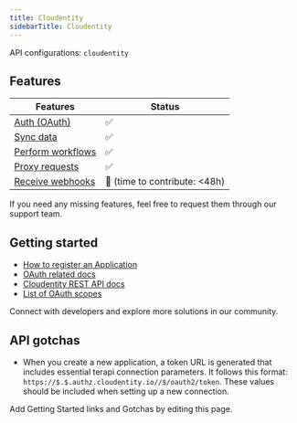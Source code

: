 ```yaml
---
title: Cloudentity
sidebarTitle: Cloudentity
---
```


API configurations: `cloudentity`

## Features

| Features | Status |
| - | - |
| [Auth (OAuth)](https://terapi.gitbook.io/terapi-api-explorer/integrate/guides/authorize-an-api) | ✅ |
| [Sync data](https://terapi.gitbook.io/terapi-api-explorer/integrate/guides/sync-data-from-an-api) | ✅ |
| [Perform workflows](https://terapi.gitbook.io/terapi-api-explorer/integrate/guides/perform-workflows-with-an-api) | ✅ |
| [Proxy requests](https://terapi.gitbook.io/terapi-api-explorer/integrate/guides/proxy-requests-to-an-api) | ✅ |
| [Receive webhooks](https://terapi.gitbook.io/terapi-api-explorer/integrate/guides/receive-webhooks-from-an-api) | 🚫 (time to contribute: &lt;48h) |

If you need any missing features, feel free to request them through our support team.

## Getting started

-   [How to register an Application](https://cloudentity.com/developers/howtos/applications/connect-application/)
-   [OAuth related docs](https://cloudentity.com/developers/basics/oauth-grant-types/client-credentials-flow/)
-   [Cloudentity REST API docs](https://cloudentity.com/developers/)
-   [List of OAuth scopes](https://cloudentity.com/developers/basics/tokens/access-token/#access-token-scope)

Connect with developers and explore more solutions in our community.

## API gotchas
- When you create a new application, a token URL is generated that includes essential terapi connection parameters. It follows this format: `https://$.$.authz.cloudentity.io//$/oauth2/token`. These values should be included when setting up a new connection.

Add Getting Started links and Gotchas by editing this page.

